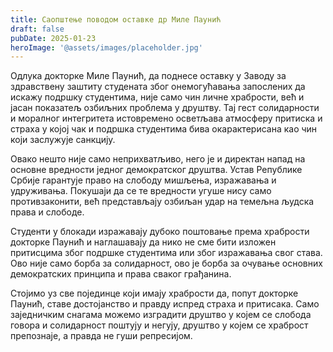 ```yaml
---
title: Саопштење поводом оставке др Миле Паунић
draft: false
pubDate: 2025-01-23
heroImage: '@assets/images/placeholder.jpg'
---
```

Одлука докторке Миле Паунић, да поднесе оставку у Заводу за здравствену заштиту студената због онемогућавања запослених да искажу подршку студентима, није само чин личне храбрости, већ и јасан показатељ озбиљних проблема у друштву. Тај гест солидарности и моралног интегритета истовремено осветљава атмосферу притиска и страха у којој чак и подршка студентима бива окарактерисана као чин који заслужује санкцију.

Овако нешто није само неприхватљиво, него је и директан напад на основне вредности једног демократског друштва. Устав Републике Србије гарантује право на слободу мишљења, изражавања и удруживања. Покушаји да се те вредности угуше нису само противзаконити, већ представљају озбиљан удар на темељна људска права и слободе.

Студенти у блокади изражавају дубоко поштовање према храбрости докторке Паунић и наглашавају да нико не сме бити изложен притисцима због подршке студентима или због изражавања свог става. Ово није само борба за солидарност, ово је борба за очување основних демократских принципа и права сваког грађанина.

Стојимо уз све појединце који имају храбрости да, попут докторке Паунић, ставе достојанство и правду испред страха и притисака. Само заједничким снагама можемо изградити друштво у којем се слобода говора и солидарност поштују и негују, друштво у којем се храброст препознаје, а правда не гуши репресијом.
